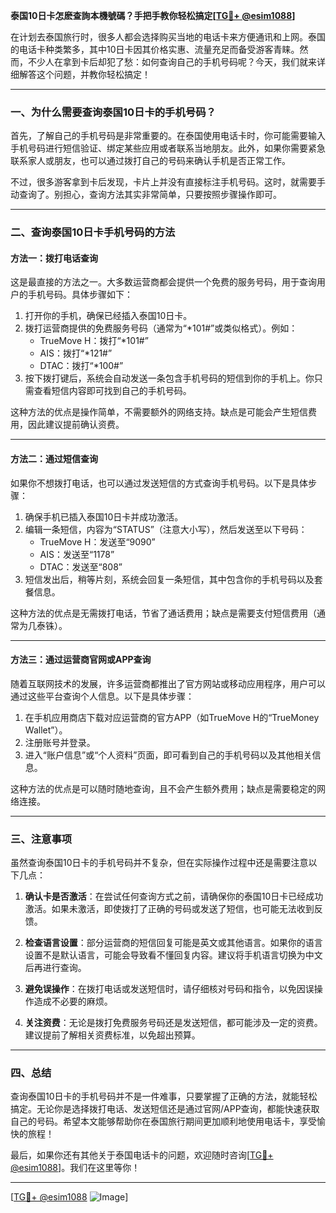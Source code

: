 **泰国10日卡怎麽查詢本機號碼？手把手教你轻松搞定[[TG💪+ @esim1088](https://t.me/s/esim1088)]**

在计划去泰国旅行时，很多人都会选择购买当地的电话卡来方便通讯和上网。泰国的电话卡种类繁多，其中10日卡因其价格实惠、流量充足而备受游客青睐。然而，不少人在拿到卡后却犯了愁：如何查询自己的手机号码呢？今天，我们就来详细解答这个问题，并教你轻松搞定！

---

### 一、为什么需要查询泰国10日卡的手机号码？

首先，了解自己的手机号码是非常重要的。在泰国使用电话卡时，你可能需要输入手机号码进行短信验证、绑定某些应用或者联系当地朋友。此外，如果你需要紧急联系家人或朋友，也可以通过拨打自己的号码来确认手机是否正常工作。

不过，很多游客拿到卡后发现，卡片上并没有直接标注手机号码。这时，就需要手动查询了。别担心，查询方法其实非常简单，只要按照步骤操作即可。

---

### 二、查询泰国10日卡手机号码的方法

#### 方法一：拨打电话查询
这是最直接的方法之一。大多数运营商都会提供一个免费的服务号码，用于查询用户的手机号码。具体步骤如下：

1. 打开你的手机，确保已经插入泰国10日卡。
2. 拨打运营商提供的免费服务号码（通常为“*101#”或类似格式）。例如：
   - TrueMove H：拨打“*101#”
   - AIS：拨打“*121#”
   - DTAC：拨打“*100#”
3. 按下拨打键后，系统会自动发送一条包含手机号码的短信到你的手机上。你只需查看短信内容即可找到自己的手机号码。

这种方法的优点是操作简单，不需要额外的网络支持。缺点是可能会产生短信费用，因此建议提前确认资费。

---

#### 方法二：通过短信查询
如果你不想拨打电话，也可以通过发送短信的方式查询手机号码。以下是具体步骤：

1. 确保手机已插入泰国10日卡并成功激活。
2. 编辑一条短信，内容为“STATUS”（注意大小写），然后发送至以下号码：
   - TrueMove H：发送至“9090”
   - AIS：发送至“1178”
   - DTAC：发送至“808”
3. 短信发出后，稍等片刻，系统会回复一条短信，其中包含你的手机号码以及套餐信息。

这种方法的优点是无需拨打电话，节省了通话费用；缺点是需要支付短信费用（通常为几泰铢）。

---

#### 方法三：通过运营商官网或APP查询
随着互联网技术的发展，许多运营商都推出了官方网站或移动应用程序，用户可以通过这些平台查询个人信息。以下是具体步骤：

1. 在手机应用商店下载对应运营商的官方APP（如TrueMove H的“TrueMoney Wallet”）。
2. 注册账号并登录。
3. 进入“账户信息”或“个人资料”页面，即可看到自己的手机号码以及其他相关信息。

这种方法的优点是可以随时随地查询，且不会产生额外费用；缺点是需要稳定的网络连接。

---

### 三、注意事项

虽然查询泰国10日卡的手机号码并不复杂，但在实际操作过程中还是需要注意以下几点：

1. **确认卡是否激活**：在尝试任何查询方式之前，请确保你的泰国10日卡已经成功激活。如果未激活，即使拨打了正确的号码或发送了短信，也可能无法收到反馈。

2. **检查语言设置**：部分运营商的短信回复可能是英文或其他语言。如果你的语言设置不是默认语言，可能会导致看不懂回复内容。建议将手机语言切换为中文后再进行查询。

3. **避免误操作**：在拨打电话或发送短信时，请仔细核对号码和指令，以免因误操作造成不必要的麻烦。

4. **关注资费**：无论是拨打免费服务号码还是发送短信，都可能涉及一定的资费。建议提前了解相关资费标准，以免超出预算。

---

### 四、总结

查询泰国10日卡的手机号码并不是一件难事，只要掌握了正确的方法，就能轻松搞定。无论你是选择拨打电话、发送短信还是通过官网/APP查询，都能快速获取自己的号码。希望本文能够帮助你在泰国旅行期间更加顺利地使用电话卡，享受愉快的旅程！

最后，如果你还有其他关于泰国电话卡的问题，欢迎随时咨询[[TG💪+ @esim1088](https://t.me/s/esim1088)]。我们在这里等你！

---

[[TG💪+ @esim1088](https://t.me/s/esim1088) ![Image](https://i.postimg.cc/4NQfJmqS/Snipaste-2025-05-13-00-14-12.png)]
